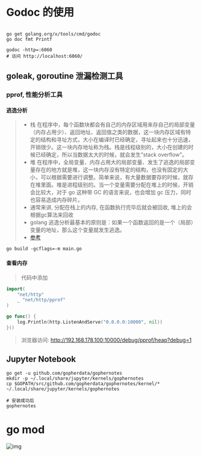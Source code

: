 # Godoc 的使用

```shell

go get golang.org/x/tools/cmd/godoc
go doc fmt Printf

godoc -http=:6060
# 访问 http://localhost:6060/
```

## goleak, goroutine 泄漏检测工具

### pprof, 性能分析工具

#### 逃逸分析

> - 栈 在程序中，每个函数块都会有自己的内存区域用来存自己的局部变量（内存占用少）、返回地址、返回值之类的数据，这一块内存区域有特定的结构和寻址方式，大小在编译时已经确定，寻址起来也十分迅速，开销很少。这一块内存地址称为栈。栈是线程级别的，大小在创建的时候已经确定，所以当数据太大的时候，就会发生”stack overflow”。
> - 堆 在程序中，全局变量、内存占用大的局部变量、发生了逃逸的局部变量存在的地方就是堆，这一块内存没有特定的结构，也没有固定的大小，可以根据需要进行调整。简单来说，有大量数据要存的时候，就存在堆里面。堆是进程级别的。当一个变量需要分配在堆上的时候，开销会比较大，对于 go 这种带 GC 的语言来说，也会增加 gc 压力，同时也容易造成内存碎片。
> - 通常来讲, 分配在栈上的内存, 在函数执行完毕后就会被回收, 堆上的会根据gc算法来回收
> - golang 逃逸分析最基本的原则是：如果一个函数返回的是一个（局部）变量的地址，那么这个变量就发生逃逸。
> - [参考](https://www.purewhite.io/2019/03/25/golang-escape-check/)

```shell
go build -gcflags=-m main.go
```

#### 查看内存

> 代码中添加

```go
import(
    "net/http"
    _ "net/http/pprof"
)

go func() {
    log.Println(http.ListenAndServe("0.0.0.0:10000", nil))
}()
```

> 浏览器访问: http://192.168.178.100:10000/debug/pprof/heap?debug=1

## Jupyter Notebook

```shell
go get -u github.com/gopherdata/gophernotes
mkdir -p ~/.local/share/jupyter/kernels/gophernotes
cp $GOPATH/src/github.com/gopherdata/gophernotes/kernel/* ~/.local/share/jupyter/kernels/gophernotes

# 安装成功后
gophernotes
```

# go mod

![img](../Image/136yherg4reyg45hbg54th456h65.png)
